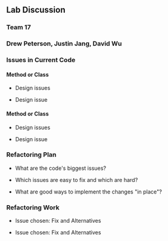 ## Lab Discussion
### Team 17
### Drew Peterson, Justin Jang, David Wu


### Issues in Current Code

#### Method or Class
* Design issues

* Design issue

#### Method or Class
* Design issues

* Design issue


### Refactoring Plan

* What are the code's biggest issues?

* Which issues are easy to fix and which are hard?

* What are good ways to implement the changes "in place"?


### Refactoring Work

* Issue chosen: Fix and Alternatives


* Issue chosen: Fix and Alternatives